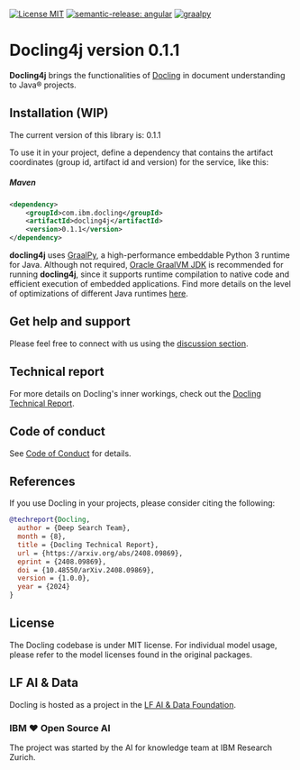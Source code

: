 [![License MIT](https://img.shields.io/github/license/docling-project/docling-parse)](https://opensource.org/licenses/MIT)
[![semantic-release: angular](https://img.shields.io/badge/semantic--release-angular-e10079?logo=semantic-release)](https://github.com/semantic-release/semantic-release)
[![graalpy](https://img.shields.io/badge/pyenv-graalpy-blue)](#start-replacing-cpython-with-graalpy) 


# Docling4j version 0.1.1

**Docling4j** brings the functionalities of [Docling](https://github.com/docling-project/docling) in document understanding to Java® projects.

## Installation (WIP)
The current version of this library is: 0.1.1

To use it in your project, define a dependency that contains the artifact coordinates (group id, artifact id and version)
for the service, like this:

##### Maven

```xml
<dependency>
    <groupId>com.ibm.docling</groupId>
    <artifactId>docling4j</artifactId>
    <version>0.1.1</version>
</dependency>
```

**docling4j** uses [GraalPy](https://www.graalvm.org/python), a high-performance embeddable Python 3 runtime for Java. Although not required, [Oracle GraalVM JDK](https://www.oracle.com/java/graalvm/) is recommended for running **docling4j**, since it supports runtime compilation to native code and efficient execution of embedded applications. Find more details on the level of optimizations of different Java runtimes [here](https://www.graalvm.org/latest/reference-manual/embed-languages/#runtime-optimization-support).

## Get help and support

Please feel free to connect with us using the [discussion section](https://github.com/docling-project/docling/discussions).

## Technical report

For more details on Docling's inner workings, check out the [Docling Technical Report](https://arxiv.org/abs/2408.09869).

## Code of conduct

See [Code of Conduct](https://github.com/docling-project/docling4j/blob/main/CODE_OF_CONDUCT.md) for details.

## References

If you use Docling in your projects, please consider citing the following:

```bib
@techreport{Docling,
  author = {Deep Search Team},
  month = {8},
  title = {Docling Technical Report},
  url = {https://arxiv.org/abs/2408.09869},
  eprint = {2408.09869},
  doi = {10.48550/arXiv.2408.09869},
  version = {1.0.0},
  year = {2024}
}
```

## License

The Docling codebase is under MIT license.
For individual model usage, please refer to the model licenses found in the original packages.

## LF AI & Data

Docling is hosted as a project in the [LF AI & Data Foundation](https://lfaidata.foundation/projects/).

### IBM ❤️ Open Source AI

The project was started by the AI for knowledge team at IBM Research Zurich.